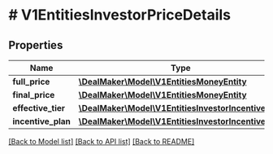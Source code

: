 # # V1EntitiesInvestorPriceDetails

## Properties

Name | Type | Description | Notes
------------ | ------------- | ------------- | -------------
**full_price** | [**\DealMaker\Model\V1EntitiesMoneyEntity**](V1EntitiesMoneyEntity.md) |  | [optional]
**final_price** | [**\DealMaker\Model\V1EntitiesMoneyEntity**](V1EntitiesMoneyEntity.md) |  | [optional]
**effective_tier** | [**\DealMaker\Model\V1EntitiesInvestorIncentiveTier**](V1EntitiesInvestorIncentiveTier.md) |  | [optional]
**incentive_plan** | [**\DealMaker\Model\V1EntitiesInvestorIncentivePlan**](V1EntitiesInvestorIncentivePlan.md) |  | [optional]

[[Back to Model list]](../../README.md#models) [[Back to API list]](../../README.md#endpoints) [[Back to README]](../../README.md)
